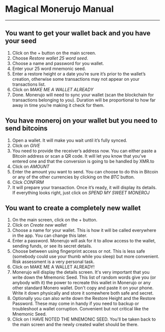 # Magical Monerujo Manual

---
## You want to get your wallet back and you have your seed

1. Click on the + button on the main screen.
2. Choose *Restore wallet 25 word seed*.
3. Choose a name and password for you wallet.
4. Enter your 25 word mnemonic seed.
5. Enter a restore height or a date you’re sure it’s prior to the wallet’s creation, otherwise some transactions may not appear on your transactions list.
6. Click on *MAKE ME A WALLET ALREADY*
7. Done. Monerujo will need to sync your wallet (scan the blockchain for transactions belonging to you). Duration will be proportional to how far away in time you’re making it check for them.

## You have moneroj on your wallet but you need to send bitcoins

1. Open a wallet. It will make you wait until it’s fully synced.
2. Click on *GIVE*
3. You need to provide the receiver’s address now. You can either paste a Bitcoin address or scan a QR code. It will let you know that you’ve entered one and that the conversion is going to be handled by XMR.to
4. Click on *AMOUNT*
5. Enter the amount you want to send. You can choose to do this in Bitcoin or any of the other currencies by clicking on the *BTC* button.
6. Click *CONFIRM*
7. It will prepare your transaction. Once it’s ready, it will display its details. If everything looks right, just click on *SPEND MY SWEET MONEROJ*

## You want to create a completely new wallet

1. On the main screen, click on the + button.
2. Click on *Create new wallet*
3. Choose a name for your wallet. This is how it will be called everywhere in the app. You can change this later.
4. Enter a password. Monerujo will ask for it to allow access to the wallet, sending funds, or see its secret details.
5. Choose between using fingerprint access or not. This is less safe (somebody could use your thumb while you sleep) but more convenient. Risk assessment is a very personal task.
6. Click on MAKE ME A WALLET ALREADY!
7. Monerujo will display the details screen. It's very important that you write down the Mnemonic Seed. This list of random words give you (or anybody with it) the power to recreate this wallet in Monerujo or any other standard Monero wallet. Don't copy and paste it on your phone. Write it down physically and store it somewhere both safe and secret.
8. Optionally you can also write down the Restore Height and the Restore Password. These may come in handy if you need to backup or troubleshoot a wallet corruption. Convenient but not critical like the Mnemonic Seed.
9. Click on I HAVE NOTED THE MNEMONIC SEED. You'll be taken back to the main screen and the newly created wallet should be there. 

